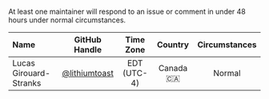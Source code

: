 
At least one maintainer will respond to an issue or comment in under 48 hours under normal circumstances.

Name|GitHub Handle|Time Zone|Country|Circumstances
:---|:---:|:---:|:---:|:---:
Lucas Girouard-Stranks|[@lithiumtoast](https://github.com/lithiumtoast)|EDT (UTC-4)|Canada :canada:|Normal